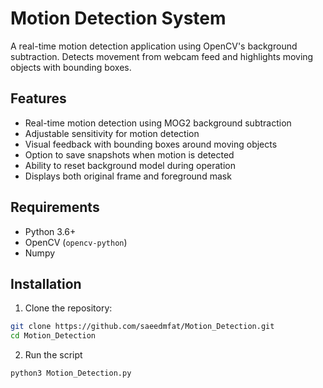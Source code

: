 # Motion Detection System

A real-time motion detection application using OpenCV's background subtraction. Detects movement from webcam feed and highlights moving objects with bounding boxes.

## Features

- Real-time motion detection using MOG2 background subtraction
- Adjustable sensitivity for motion detection
- Visual feedback with bounding boxes around moving objects
- Option to save snapshots when motion is detected
- Ability to reset background model during operation
- Displays both original frame and foreground mask

## Requirements

- Python 3.6+
- OpenCV (`opencv-python`)
- Numpy

## Installation

1. Clone the repository:
```bash
git clone https://github.com/saeedmfat/Motion_Detection.git
cd Motion_Detection
```
2. Run the script
```bash
python3 Motion_Detection.py
```

